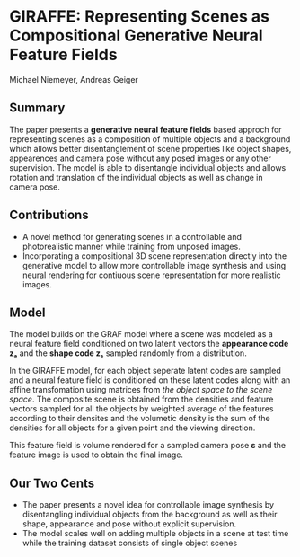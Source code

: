 # GIRAFFE: Representing Scenes as Compositional Generative Neural Feature Fields
Michael Niemeyer, Andreas Geiger

## Summary
The paper presents a **generative neural feature fields** based approch for representing scenes as a composition 
of multiple objects and a background which allows better disentanglement of scene properties like object shapes, 
appearences and camera pose without any posed images or any other supervision. The model is able to disentangle 
individual objects and allows rotation and translation of the individual objects as well as change in camera pose.

## Contributions
- A novel method for generating scenes in a controllable and photorealistic manner while training from unposed images.
- Incorporating a compositional 3D scene representation directly into the generative model to allow more controllable 
image synthesis and using neural rendering for contiuous scene representation for more realistic images.

## Model

The model builds on the GRAF model where a scene was modeled as a neural feature field conditioned on
two latent vectors the **appearance code zₐ** and the **shape code zₛ** sampled randomly from a distribution. 

In the GIRAFFE model, for each object seperate latent codes are sampled and a neural feature field is conditioned on
these latent codes along with an affine transfomation using matrices from *the object space to the scene space*. The 
composite scene is obtained from the densities and feature vectors sampled for all the objects by weighted average 
of the features according to their densites and the volumetic density is the sum of the densities for all objects
for a given point and the viewing direction. 

This feature field is volume rendered for a sampled camera pose **ε** and the 
feature image is used to obtain the final image.

## Our Two Cents
- The paper presents a novel idea for controllable image synthesis by disentangling individual objects from the 
background as well as their shape, appearance and pose without explicit supervision.
- The model scales well on adding multiple objects in a scene at test time while the training dataset consists of 
single object scenes
